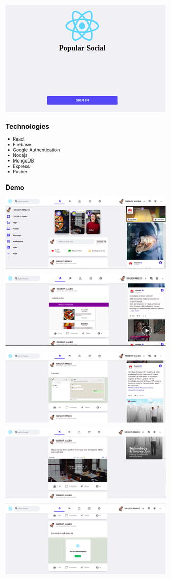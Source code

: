 [![Popular Social Network](assets/social.png)](https://popular-social-mern-a9128.web.app/)

## Technologies

- React
- Firebase
- Google Authentication
- Nodejs
- MongoDB
- Express
- Pusher

## Demo

[![Home Page](assets/social1.png)](https://popular-social-mern-a9128.web.app/)

[![Post 1](assets/social2.png)](https://popular-social-mern-a9128.web.app/)

[![Post 2](assets/social4.png)](https://popular-social-mern-a9128.web.app/)

[![Post 3](assets/social5.png)](https://popular-social-mern-a9128.web.app/)

[![Post 4](assets/social6.png)](https://popular-social-mern-a9128.web.app/)
